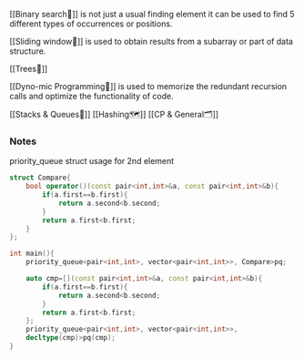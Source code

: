 [[Binary search🐢]] is not just a usual finding element it can be used to find 5 different types of occurrences or positions.

[[Sliding window🍃]] is used to obtain results from a subarray or part of data structure.

[[Trees🌳]] 

[[Dyno-mic Programming🦖]] is used to memorize the redundant recursion calls and optimize the functionality of code.

[[Stacks & Queues🎍]] 
[[Hashing🗺️]]
[[CP & General🗂️]] 




### Notes

priority_queue struct usage for 2nd element
```cpp
struct Compare{
	bool operator()(const pair<int,int>&a, const pair<int,int>&b){
		if(a.first==b.first){
			return a.second<b.second;
		}
		return a.first<b.first;
	}
};

int main(){
	priority_queue<pair<int,int>, vector<pair<int,int>>, Compare>pq;

	auto cmp=[](const pair<int,int>&a, const pair<int,int>&b){
		if(a.first==b.first){
			return a.second<b.second;
		}
		return a.first<b.first;
	};
	priority_queue<pair<int,int>, vector<pair<int,int>>,
	decltype(cmp)>pq(cmp);	
}